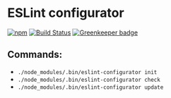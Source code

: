 # ESLint configurator

[![npm](https://img.shields.io/npm/v/eslint-configurator.svg)](https://www.npmjs.com/package/eslint-configurator)
[![Build Status](https://img.shields.io/travis/maximuk/eslint-configurator/master.svg)](http://travis-ci.org/maximuk/eslint-configurator)
[![Greenkeeper badge](https://badges.greenkeeper.io/maximuk/eslint-configurator.svg)](https://greenkeeper.io/)

## Commands:
* `./node_modules/.bin/eslint-configurator init`
* `./node_modules/.bin/eslint-configurator check`
* `./node_modules/.bin/eslint-configurator update`
